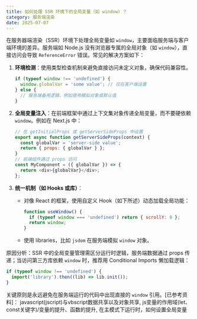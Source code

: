 ```yaml
---
title: 如何处理 SSR 环境下的全局变量（如 window）？
category: 服务端渲染
date: 2025-07-07
---
```

在服务器端渲染（SSR）环境下处理全局变量如 `window`，主要面临服务端与客户端环境的差异。服务端如 Node.js 没有浏览器专属的全局对象（如 `window`），直接访问会导致 `ReferenceError` 错误。常见的解决方案如下：  

1. **环境检测**：使用类型检查机制来避免直接访问未定义对象，确保代码兼容性。  
   ```javascript
   if (typeof window !== 'undefined') {
     window.globalVar = 'some value'; // 仅在客户端设置
   } else {
     // 服务端备用逻辑，例如使用模拟对象或默认值
   }
   ```

2. **全局变量注入**：在前端框架中通过上下文集对象传递全局变量，而不要硬依赖 `window`。例如在 Next.js 中：
   ```javascript
   // 在 getInitialProps 或 getServerSideProps 中设置
   export async function getServerSideProps(context) {
     const globalVar = 'server-side value';
     return { props: { globalVar } };
   }
   // 前端组件通过 props 访问
   const MyComponent = ({ globalVar }) => {
     return <div>{globalVar}</div>;
   };
   ```

3. **统一机制（如 Hooks 或库）**：  
   - 对像 React 的框架，使用自定义 Hook（如下所述）动态加载全局功能：
     ```javascript
     function useWindow() {
       if (typeof window === 'undefined') return { scrollY: 0 };
       return window;
     }
     ```  
   - 使用 libraries，比如 `jsdom` 在服务端模拟 `window` 对象。  

原因分析：SSR 中的全局变量管理需区分运行时逻辑，服务端数据通过 props 传递；当访问第三方库依赖 `window` 时，推荐用 Conditional Imports 懒加载逻辑：
```javascript
if (typeof window !== 'undefined') {
  import('library').then((lib) => lib.init());
}
```  
关键原则是永远避免在服务端运行的代码中出现直接的 `window` 引用。[已参考资料]： javascript(jscript)与vbscript数据共享以及对象共享, js变量的作用域(let、const关键字)/变量的提升、函数的提升, 在主模式下运行时，如何设置全局变量
